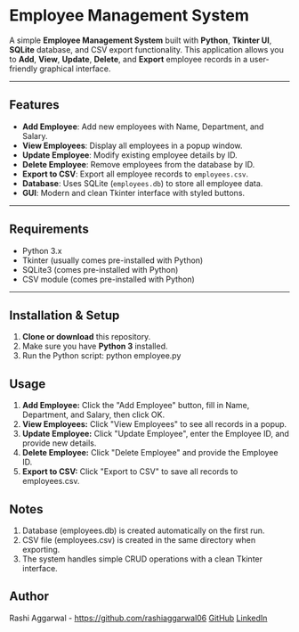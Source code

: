 # Employee Management System

A simple **Employee Management System** built with **Python**, **Tkinter UI**, **SQLite** database, and CSV export functionality. This application allows you to **Add**, **View**, **Update**, **Delete**, and **Export** employee records in a user-friendly graphical interface.

---

## Features

- **Add Employee**: Add new employees with Name, Department, and Salary.
- **View Employees**: Display all employees in a popup window.
- **Update Employee**: Modify existing employee details by ID.
- **Delete Employee**: Remove employees from the database by ID.
- **Export to CSV**: Export all employee records to `employees.csv`.
- **Database**: Uses SQLite (`employees.db`) to store all employee data.
- **GUI**: Modern and clean Tkinter interface with styled buttons.

---

## Requirements

- Python 3.x
- Tkinter (usually comes pre-installed with Python)
- SQLite3 (comes pre-installed with Python)
- CSV module (comes pre-installed with Python)

---

## Installation & Setup

1. **Clone or download** this repository.
2. Make sure you have **Python 3** installed.
3. Run the Python script: python employee.py

## Usage

1. **Add Employee:** Click the "Add Employee" button, fill in Name, Department, and Salary, then click OK.
2. **View Employees:** Click "View Employees" to see all records in a popup.
3. **Update Employee:** Click "Update Employee", enter the Employee ID, and provide new details.
4. **Delete Employee:** Click "Delete Employee" and provide the Employee ID.
5. **Export to CSV:** Click "Export to CSV" to save all records to employees.csv.

## Notes

1. Database (employees.db) is created automatically on the first run.
2. CSV file (employees.csv) is created in the same directory when exporting.
3. The system handles simple CRUD operations with a clean Tkinter interface.

## Author 
Rashi Aggarwal - https://github.com/rashiaggarwal06
[GitHub](https://github.com/rashiaggarwal06)
[LinkedIn](https://www.linkedin.com/in/rashiaggarwal06/)
